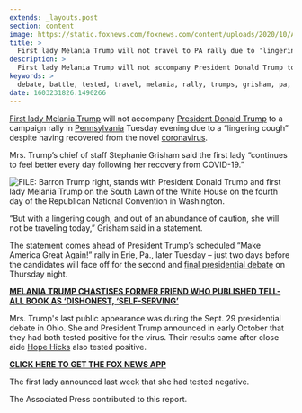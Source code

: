 ```yaml
--- 
extends: _layouts.post 
section: content 
image: https://static.foxnews.com/foxnews.com/content/uploads/2020/10/AP20288723563703.jpg 
title: > 
  First lady Melania Trump will not travel to PA rally due to 'lingering cough' after COVID battle 
description: > 
  First lady Melania Trump will not accompany President Donald Trump to a campaign rally in Pennsylvania Tuesday evening due to a “lingering cough” despite having recovered from the novel coronavirus.The statement comes ahead of President Trump’s scheduled “Make America Great Again!” rally in Erie, Pa., later Tuesday – just two days before the candidates will face off for the second and final presidential debate on Thursday night.MELANIA TRUMP CHASTISES FORMER FRIEND WHO PUBLISHED TELL-ALL BOOK AS ‘DISHONEST, ‘SELF-SERVING’Mrs. Trump's last public appearance was during the Sept. 29 presidential debate in Ohio.She and President Trump announced in early October that they had both tested positive for the virus.CLICK HERE TO GET THE FOX NEWS APPThe first lady announced last week that she had tested negative. 
keywords: > 
  debate, battle, tested, travel, melania, rally, trumps, grisham, pa, cough, lingering, covid, presidential, president, lady, trump 
date: 1603231826.1490266 
--- 
```

<div><p class="speakable"><a href="https://www.foxnews.com/category/person/melania-trump">First lady Melania Trump</a> will not accompany <a href="https://www.foxnews.com/category/person/donald-trump">President Donald Trump</a> to a campaign rally in <a href="https://www.foxnews.com/category/us/us-regions/northeast/pennsylvania">Pennsylvania</a> Tuesday evening due to a &#8220;lingering cough&#8221; despite having recovered from the novel <a href="https://www.foxnews.com/category/health/infectious-disease/coronavirus">coronavirus</a>. </p><p class="ad gam"></p><p class="ad gam"></p><p class="ad gam"></p><p class="speakable">Mrs. Trump&#8217;s chief of staff Stephanie Grisham said the first lady &#8220;continues to feel better every day following her recovery from COVID-19.&#8221; </p><img src="https://a57.foxnews.com/static.foxnews.com/foxnews.com/content/uploads/2020/10/640/320/AP20288723563703.jpg?ve=1&amp;tl=1" alt="FILE: Barron Trump right, stands with President Donald Trump and first lady Melania Trump on the South Lawn of the White House on the fourth day of the Republican National Convention in Washington."><p>&#8220;But with a lingering cough, and out of an abundance of caution, she will not be traveling today,&#8221; Grisham said in a statement. </p><p>The statement comes ahead of President Trump&#8217;s scheduled &#8220;Make America Great Again!&#8221; rally in Erie, Pa., later Tuesday &#8211; just two days before the candidates will face off for the second and <a href="https://www.foxnews.com/category/politics/2020-presidential-election">final presidential debate</a> on Thursday night. </p><p class="ad gam"></p><p><a href="https://www.foxnews.com/media/melania-trump-chastises-former-friend-who-published-tell-all-book-as-dishonest-self-serving"><strong>MELANIA TRUMP CHASTISES FORMER FRIEND WHO PUBLISHED TELL-ALL BOOK AS &#8216;DISHONEST, &#8216;SELF-SERVING&#8217;</strong></a></p><p class="ad gam"></p><p>Mrs. Trump's last public appearance was during the Sept. 29 presidential debate in Ohio. She and President Trump announced in early October that they had both tested positive for the virus. Their results came after close aide <a href="https://www.foxnews.com/politics/white-house-aide-hope-hicks-tests-positive-for-coronavirus">Hope Hicks</a> also tested positive. &#160;</p><p><a href="https://www.foxnews.com/apps-products?pid=AppArticleLink"><strong>CLICK HERE TO GET THE FOX NEWS APP</strong></a></p><p class="ad gam"></p><p>The first lady announced last week that she had tested negative. &#160;</p><p class="ad gam"></p><p>The Associated Press contributed to this report. </p><p class="ad gam"></p></div>